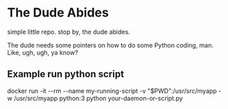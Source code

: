 # The Dude Abides
simple little repo. stop by, the dude abides.

The dude needs some pointers on how to do some Python coding, man. Like, ugh, ugh, ya know?


## Example run python script

docker run -it --rm --name my-running-script -v "$PWD":/usr/src/myapp -w /usr/src/myapp python:3 python your-daemon-or-script.py
